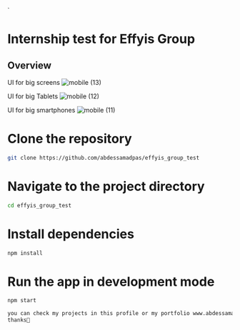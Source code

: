 `
# Internship test for Effyis Group 

## Overview

UI for big screens
![mobile (13)](https://github.com/abdessamadpas/Sendagest-Transport-Management/assets/53188247/2e7cb2d3-4737-4848-ae8c-ae52b2b31c40)

UI for big Tablets
![mobile (12)](https://github.com/abdessamadpas/Sendagest-Transport-Management/assets/53188247/e4db3485-d951-429a-9660-b742e2bb0e3f)

UI for big smartphones
![mobile (11)](https://github.com/abdessamadpas/Sendagest-Transport-Management/assets/53188247/ba4c28cb-0554-44fe-8755-e6f5f061216a)


# Clone the repository

```bash
git clone https://github.com/abdessamadpas/effyis_group_test
```
# Navigate to the project directory

```bash
cd effyis_group_test
```
# Install dependencies
```bash
npm install
```

# Run the app in development mode
```bash
npm start
```



```bash
you can check my projects in this profile or my portfolio www.abdessamadpas.tech
thanks🌱

```
